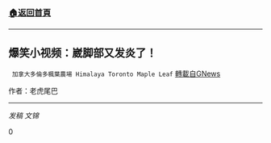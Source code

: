 ###  [:house:返回首頁](https://github.com/ourhimalayas/txt)
---

## 爆笑小视频：崴脚部又发炎了！
` 加拿大多倫多楓葉農場 Himalaya Toronto Maple Leaf` [轉載自GNews](https://gnews.org/zh-hans/1295486/)

作者：老虎尾巴

* * *

*发稿 文锦*

0
